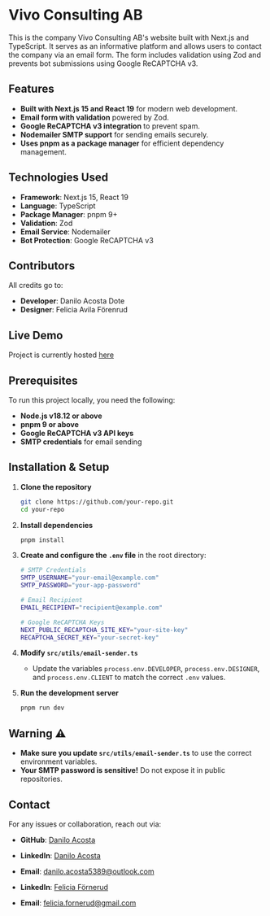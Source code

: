 # Vivo Consulting AB

This is the company Vivo Consulting AB's website built with Next.js and TypeScript. It serves as an informative platform and allows users to contact the company via an email form. The form includes validation using Zod and prevents bot submissions using Google ReCAPTCHA v3.

## Features

- **Built with Next.js 15 and React 19** for modern web development.
- **Email form with validation** powered by Zod.
- **Google ReCAPTCHA v3 integration** to prevent spam.
- **Nodemailer SMTP support** for sending emails securely.
- **Uses pnpm as a package manager** for efficient dependency management.

## Technologies Used

- **Framework**: Next.js 15, React 19
- **Language**: TypeScript
- **Package Manager**: pnpm 9+
- **Validation**: Zod
- **Email Service**: Nodemailer
- **Bot Protection**: Google ReCAPTCHA v3

## Contributors

All credits go to:

- **Developer**: Danilo Acosta Dote
- **Designer**: Felicia Avila Förenrud

## Live Demo

Project is currently hosted [here](https://dev-vivoconsulting.ddns.net)

## Prerequisites

To run this project locally, you need the following:

- **Node.js v18.12 or above**
- **pnpm 9 or above**
- **Google ReCAPTCHA v3 API keys**
- **SMTP credentials** for email sending

## Installation & Setup

1. **Clone the repository**
   ```sh
   git clone https://github.com/your-repo.git
   cd your-repo
   ```
2. **Install dependencies**
   ```sh
   pnpm install
   ```
3. **Create and configure the `.env` file** in the root directory:

   ```sh
   # SMTP Credentials
   SMTP_USERNAME="your-email@example.com"
   SMTP_PASSWORD="your-app-password"

   # Email Recipient
   EMAIL_RECIPIENT="recipient@example.com"

   # Google ReCAPTCHA Keys
   NEXT_PUBLIC_RECAPTCHA_SITE_KEY="your-site-key"
   RECAPTCHA_SECRET_KEY="your-secret-key"
   ```

4. **Modify `src/utils/email-sender.ts`**

   - Update the variables `process.env.DEVELOPER`, `process.env.DESIGNER`, and `process.env.CLIENT` to match the correct `.env` values.

5. **Run the development server**
   ```sh
   pnpm run dev
   ```

## Warning ⚠️

- **Make sure you update `src/utils/email-sender.ts`** to use the correct environment variables.
- **Your SMTP password is sensitive!** Do not expose it in public repositories.

## Contact

For any issues or collaboration, reach out via:

- **GitHub**: [Danilo Acosta](https://github.com/Danilo-Acosta5389)

- **LinkedIn**: [Danilo Acosta](https://www.linkedin.com/in/danilo-acosta-dote/)
- **Email**: danilo.acosta5389@outlook.com

- **LinkedIn**: [Felicia Förnerud](https://www.linkedin.com/in/felicia-f%C3%B6rnerud/)
- **Email**: felicia.fornerud@gmail.com
